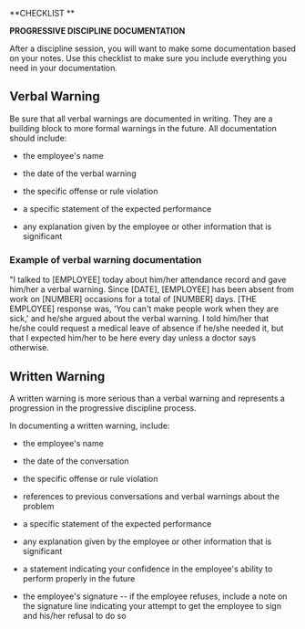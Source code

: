 **CHECKLIST **

**PROGRESSIVE DISCIPLINE DOCUMENTATION**

After a discipline session, you will want to make some documentation
based on your notes. Use this checklist to make sure you include
everything you need in your documentation.

## Verbal Warning

Be sure that all verbal warnings are documented in writing. They are a
building block to more formal warnings in the future. All documentation
should include:

-   the employee's name

-   the date of the verbal warning

-   the specific offense or rule violation

-   a specific statement of the expected performance

-   any explanation given by the employee or other information that is
    significant

### Example of verbal warning documentation

"I talked to \[EMPLOYEE\] today about him/her attendance record and gave
him/her a verbal warning. Since \[DATE\], \[EMPLOYEE\] has been absent
from work on \[NUMBER\] occasions for a total of \[NUMBER\] days. \[THE
EMPLOYEE\] response was, 'You can\'t make people work when they are
sick,' and he/she argued about the verbal warning. I told him/her that
he/she could request a medical leave of absence if he/she needed it, but
that I expected him/her to be here every day unless a doctor says
otherwise.

## Written Warning

A written warning is more serious than a verbal warning and represents a
progression in the progressive discipline process.

In documenting a written warning, include:

-   the employee's name

-   the date of the conversation

-   the specific offense or rule violation

-   references to previous conversations and verbal warnings about the
    problem

-   a specific statement of the expected performance

-   any explanation given by the employee or other information that is
    significant

-   a statement indicating your confidence in the employee's ability to
    perform properly in the future

-   the employee's signature -- if the employee refuses, include a note
    on the signature line indicating your attempt to get the employee to
    sign and his/her refusal to do so
